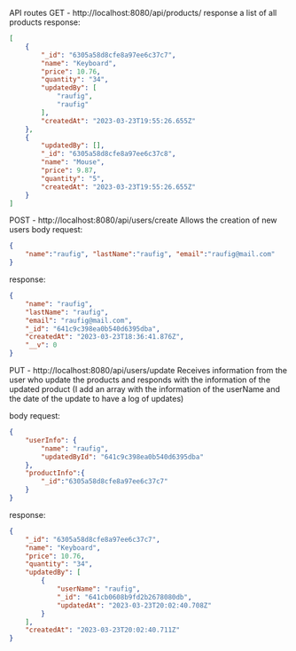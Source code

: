 API routes
GET - http://localhost:8080/api/products/
response a list of all products
response:
```JSON
[
    {
        "_id": "6305a58d8cfe8a97ee6c37c7",
        "name": "Keyboard",
        "price": 10.76,
        "quantity": "34",
        "updatedBy": [
            "raufig",
            "raufig"
        ],
        "createdAt": "2023-03-23T19:55:26.655Z"
    },
    {
        "updatedBy": [],
        "_id": "6305a58d8cfe8a97ee6c37c8",
        "name": "Mouse",
        "price": 9.87,
        "quantity": "5",
        "createdAt": "2023-03-23T19:55:26.655Z"
    }
]
```
POST - http://localhost:8080/api/users/create
Allows the creation of new users
body request:
```JSON
{
    "name":"raufig", "lastName":"raufig", "email":"raufig@mail.com"
}
```
response:
```JSON
{
    "name": "raufig",
    "lastName": "raufig",
    "email": "raufig@mail.com",
    "_id": "641c9c398ea0b540d6395dba",
    "createdAt": "2023-03-23T18:36:41.876Z",
    "__v": 0
}
```

PUT - http://localhost:8080/api/users/update
Receives information from the user who update the products and responds with the information of the updated product
(I add an array with the information of the userName and the date of the update to have a log of updates)

body request:
```JSON
{
    "userInfo": {
        "name": "raufig",
        "updatedById": "641c9c398ea0b540d6395dba"
    },
    "productInfo":{
        "_id":"6305a58d8cfe8a97ee6c37c7"
    }
}
```

response:
```JSON
{
    "_id": "6305a58d8cfe8a97ee6c37c7",
    "name": "Keyboard",
    "price": 10.76,
    "quantity": "34",
    "updatedBy": [
        {
            "userName": "raufig",
            "_id": "641cb0608b9fd2b2678080db",
            "updatedAt": "2023-03-23T20:02:40.708Z"
        }
    ],
    "createdAt": "2023-03-23T20:02:40.711Z"
}
```